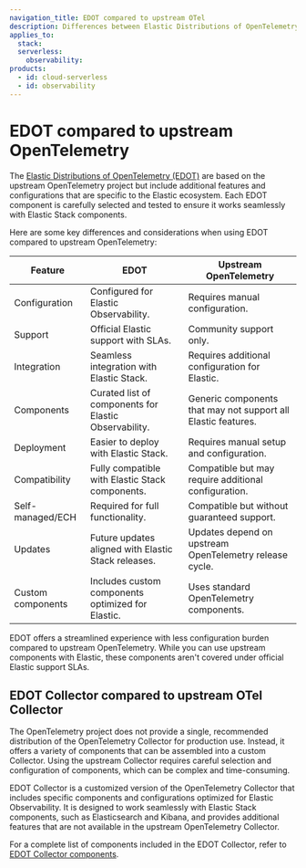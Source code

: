 ```yaml
---
navigation_title: EDOT compared to upstream OTel
description: Differences between Elastic Distributions of OpenTelemetry (EDOT) and upstream OpenTelemetry.
applies_to:
  stack:
  serverless:
    observability:
products:
  - id: cloud-serverless
  - id: observability
---
```


# EDOT compared to upstream OpenTelemetry

The [Elastic Distributions of OpenTelemetry (EDOT)](../index.md) are based on the upstream OpenTelemetry project but include additional features and configurations that are specific to the Elastic ecosystem. Each EDOT component is carefully selected and tested to ensure it works seamlessly with Elastic Stack components.

Here are some key differences and considerations when using EDOT compared to upstream OpenTelemetry:

| Feature | EDOT | Upstream OpenTelemetry |
|---------|------|------------------------|
| Configuration | Configured for Elastic Observability. | Requires manual configuration.|
| Support | Official Elastic support with SLAs. | Community support only. |
| Integration | Seamless integration with Elastic Stack. | Requires additional configuration for Elastic. |
| Components | Curated list of components for Elastic Observability. | Generic components that may not support all Elastic features. |
| Deployment | Easier to deploy with Elastic Stack. | Requires manual setup and configuration. |
| Compatibility | Fully compatible with Elastic Stack components. | Compatible but may require additional configuration. |
| Self-managed/ECH | Required for full functionality. | Compatible but without guaranteed support. |
| Updates | Future updates aligned with Elastic Stack releases. | Updates depend on upstream OpenTelemetry release cycle. |
| Custom components | Includes custom components optimized for Elastic. | Uses standard OpenTelemetry components. |

EDOT offers a streamlined experience with less configuration burden compared to upstream OpenTelemetry. While you can use upstream components with Elastic, these components aren't covered under official Elastic support SLAs.

## EDOT Collector compared to upstream OTel Collector

The OpenTelemetry project does not provide a single, recommended distribution of the OpenTelemetry Collector for production use. Instead, it offers a variety of components that can be assembled into a custom Collector. Using the upstream Collector requires careful selection and configuration of components, which can be complex and time-consuming.

EDOT Collector is a customized version of the OpenTelemetry Collector that includes specific components and configurations optimized for Elastic Observability. It is designed to work seamlessly with Elastic Stack components, such as Elasticsearch and Kibana, and provides additional features that are not available in the upstream OpenTelemetry Collector.

For a complete list of components included in the EDOT Collector, refer to [EDOT Collector components](../edot-collector/components.md).

